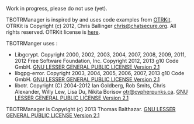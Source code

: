 Work in progress, please do not use (yet).

TBOTRManager is inspired by and uses code examples from [OTRKit](https://github.com/ChatSecure/OTRKit).  
OTRKit is Copyright (c) 2012, Chris Ballinger <chris@chatsecure.org>. All rights reserved.
OTRKit license is [here](https://github.com/ChatSecure/OTRKit/blob/master/LICENSE).

TBOTRManger uses :  

* Libgcrypt. Copyright 2000, 2002, 2003, 2004, 2007, 2008, 2009, 2011, 2012 Free Software Foundation, Inc. Copyright 2012, 2013 g10 Code GmbH. [GNU LESSER GENERAL PUBLIC LICENSE Version 2.1](http://www.gnu.org/licenses/lgpl-2.1.txt)  
* libgpg-error. Copyright 2003, 2004, 2005, 2006, 2007, 2013 g10 Code GmbH. [GNU LESSER GENERAL PUBLIC LICENSE Version 2.1](http://www.gnu.org/licenses/lgpl-2.1.txt)  
* libotr. Copyright (C) 2004-2012  Ian Goldberg, Rob Smits, Chris Alexander, Willy Lew, Lisa Du, Nikita Borisov <otr@cypherpunks.ca>. [GNU LESSER GENERAL PUBLIC LICENSE Version 2.1](http://www.gnu.org/licenses/lgpl-2.1.txt)

TBOTRManager is Copyright (c) 2013 Thomas Balthazar. [GNU LESSER GENERAL PUBLIC LICENSE Version 2.1](http://www.gnu.org/licenses/lgpl-2.1.txt)